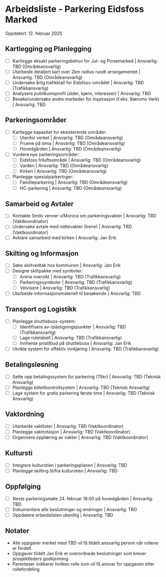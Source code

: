# Arbeidsliste - Parkering Eidsfoss Marked 

Oppdatert: 12. februar 2025

## Kartlegging og Planlegging

- [ ] Kartlegge eksakt parkeringsbehov for Jul- og Pinsemarked | Ansvarlig: TBD (Områdeansvarlig)
- [ ] Utarbeide detaljert kart over 2km radius rundt arrangementet | Ansvarlig: TBD (Områdeansvarlig)
- [ ] Undersøke årlig trafikktall for Eidsfoss-området | Ansvarlig: TBD (Trafikkansvarlig)
- [ ] Analysere publikumsprofil (alder, kjønn, interesser) | Ansvarlig: TBD
- [ ] Besøke/undersøke andre markeder for inspirasjon (f.eks. Bærums Verk) | Ansvarlig: TBD

## Parkeringsområder

- [ ] Kartlegge kapasitet for eksisterende områder:
  - [ ] Utenfor verket | Ansvarlig: TBD (Områdeansvarlig)
  - [ ] Fruene på smia | Ansvarlig: TBD (Områdeansvarlig)
  - [ ] Hovedgården | Ansvarlig: TBD (Områdeansvarlig)
- [ ] Vurdere nye parkeringsområder:
  - [ ] Eidsfoss friluftsområde | Ansvarlig: TBD (Områdeansvarlig)
  - [ ] Varden | Ansvarlig: TBD (Områdeansvarlig)
  - [ ] Kirken | Ansvarlig: TBD (Områdeansvarlig)
- [ ] Planlegge spesialparkeringer:
  - [ ] Familieparkering | Ansvarlig: TBD (Områdeansvarlig)
  - [ ] HC-parkering | Ansvarlig: TBD (Områdeansvarlig)

## Samarbeid og Avtaler

- [ ] Kontakte Smits venner v/Monica om parkeringsvakter | Ansvarlig: TBD (Vaktkoordinator)
- [ ] Undersøke avtale med nattevakter (Irene) | Ansvarlig: TBD (Vaktkoordinator)
- [ ] Avklare samarbeid med kirken | Ansvarlig: Jan Erik

## Skilting og Informasjon

- [ ] Søke skiltvedtak hos kommunen | Ansvarlig: Jan Erik
- [ ] Designe skiltpakke med symboler:
  - [ ] Arena oversikt | Ansvarlig: TBD (Trafikkansvarlig)
  - [ ] Parkeringssymboler | Ansvarlig: TBD (Trafikkansvarlig)
  - [ ] Veivisere | Ansvarlig: TBD (Trafikkansvarlig)
- [ ] Utarbeide informasjonsmateriell til besøkende | Ansvarlig: TBD

## Transport og Logistikk

- [ ] Planlegge shuttlebuss-system:
  - [ ] Identifisere av-/påstigningspunkter | Ansvarlig: TBD (Trafikkansvarlig)
  - [ ] Lage rutetabell | Ansvarlig: TBD (Trafikkansvarlig)
  - [ ] Innhente pristilbud på shuttlebuss | Ansvarlig: Jan Erik
- [ ] Utvikle system for effektiv innkjøring | Ansvarlig: TBD (Trafikkansvarlig)

## Betalingsløsning

- [ ] Sette opp betalingssystem for parkering (75kr) | Ansvarlig: TBD (Teknisk Ansvarlig)
- [ ] Planlegge billettkontrollsystem | Ansvarlig: TBD (Teknisk Ansvarlig)
- [ ] Lage system for gratis parkering første time | Ansvarlig: TBD (Teknisk Ansvarlig)

## Vaktordning

- [ ] Utarbeide vaktlister | Ansvarlig: TBD (Vaktkoordinator)
- [ ] Planlegge vaktrotasjon | Ansvarlig: TBD (Vaktkoordinator)
- [ ] Organisere opplæring av vakter | Ansvarlig: TBD (Vaktkoordinator)

## Kultursti

- [ ] Integrere kulturstien i parkeringsplanen | Ansvarlig: TBD
- [ ] Planlegge skilting til/fra kulturstien | Ansvarlig: TBD

## Oppfølging

- [ ] Neste parkeringsmøte 24. februar 18:00 på hovedgården | Ansvarlig: TBD
- [ ] Dokumentere alle beslutninger og endringer | Ansvarlig: TBD
- [ ] Oppdatere arbeidslisten ukentlig | Ansvarlig: TBD

## Notater

- Alle oppgaver merket med TBD vil få tildelt ansvarlig person når rollene er fordelt
- Oppgaver tildelt Jan Erik er overordnede beslutninger som krever prosjektleders godkjenning
- Parenteser indikerer hvilken rolle som vil få ansvar for oppgaven etter rollefordeling
